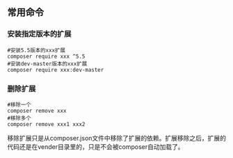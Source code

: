 ## 常用命令

### 安装指定版本的扩展

```
#安装5.5版本的xxx扩展
composer require xxx ^5.5
#安装dev-master版本的xxx扩展
composer require xxx:dev-master
```

### 删除扩展

```
#移除一个
composer remove xxx
#移除多个
composer remove xxx1 xxx2
```

移除扩展只是从composer.json文件中移除了扩展的依赖。扩展移除之后，扩展的代码还是在vender目录里的，只是不会被composer自动加载了。